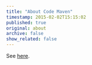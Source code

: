 ```yaml
---
title: "About Code Maven"
timestamp: 2015-02-02T15:15:02
published: true
original: about
archive: false
show_related: false
---
```


See [here](http://code-maven.com/about).
